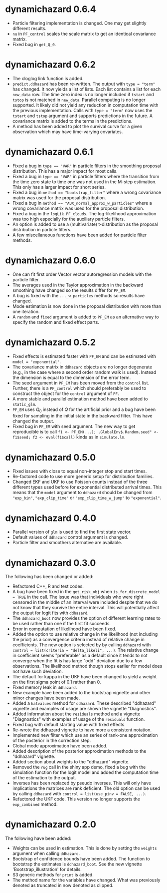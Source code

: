 # dynamichazard 0.6.4
* Particle filtering implementation is changed. One may get slightly different 
results.
* `nu` in `PF_control` scales the scale matrix to get an identical covariance 
matrix.
* Fixed bug in `get_Q_0`.

# dynamichazard 0.6.2
* The cloglog link function is added.
* `predict.ddhazard` has been re-written. The output with `type = "term"` 
has changed. It now yields a list of lists. Each list contains a list for each
`new_data` row. The time zero index is no longer included if `tstart` and 
`tstop` is not matched in `new_data`. Parallel computing is no longer supported. 
It likely did not yield any reduction in computation time with the previous
implementation. Calls with `type = "term"` now uses the `tstart` and `tstop` 
argument and supports predictions in the future. A covariance matrix is added 
to the terms in the predictions. 
* A method has been added to plot the survival curve for a given observation
which may have time-varying covariates.

# dynamichazard 0.6.1
* Fixed a bug in `type == "VAR"` in particle filters in the smoothing proposal distribution. 
This has a major impact for most calls. 
* Fixed a bug in `type == "VAR"` in particle filters where the transition from the 
time zero state to time one was not used in the M-step estimation. This only has 
a larger impact for short series. 
* Fixed a bug in `method == "bootstrap_filter"` where a wrong covariance matrix was 
used for the proposal distribution. 
* Fixed a bug in `method == "AUX_normal_approx_w_particles"` where a wrong covariance matrix was 
used for the proposal distribution. 
* Fixed a bug in the `logLik.PF_clouds`. The log-likelihood approximation was 
too high especially for the auxiliary particle filters. 
* An option is added to use a (multivariate) t-distribution as the proposal 
distribution in particle filters. 
* A few miscellaneous functions have been added for particle filter methods.

# dynamichazard 0.6.0
* One can fit first order Vector vector autoregression models with the particle
filter. 
* The averages used in the Taylor approximation in the backward smoothing have 
changed so the results differ for `PF_EM`.
* A bug is fixed with the `..._w_particles` methods so results have changed.
* Mode estimation is now done in the proposal distribution with more than one
iteration.
* A `random` and `fixed` argument is added to `PF_EM` as an alternative way 
to specify the random and fixed effect parts. 

# dynamichazard 0.5.2
* Fixed effects is estimated faster with `PF_EM` and can be estimated 
with `model = "exponential"`.
* The covariance matrix in `ddhazard` objects are no longer degenerate (e.g., 
in the case where a second order random walk is used). Instead the dimension 
is equal to the dimension of the error term.
* The seed argument in `PF_EM` has been moved from the `control` list. Further, 
there is a `PF_control` which should preferably be used to construct the object 
for the `control` argument of `PF`.
* A more stable and parallel estimation method have been added to `static_glm`.
* `PF_EM` uses $Q_0$ instead of $Q$ for the artificial prior and a bug have 
been fixed for sampling in the initial state in the backward filter. This have 
changed the output.
* Fixed bug in `PF_EM` with seed argument. The new way to get reproducible is 
to call `f1 <- PF_EM(...); .GlobalEnv$.Random.seed" <- f1$seed; f2 <- eval(f1$call)`
kinda as in `simulate.lm`.

# dynamichazard 0.5.0
* Fixed issues with close to equal non-integer stop and start times.
* Re-factored code to use more generic setup for distribution families.
* Changed EKF and UKF to use Poisson counts instead of the three different types used before for exponential distributed arrival times. This means that the `model` argument to `ddhazard` should be changed from `"exp_bin"`, `"exp_clip_time"` or `"exp_clip_time_w_jump"` to `"exponential"`.

# dynamichazard 0.4.0
* Parallel version of `glm` is used to find the first state vector.
* Default values of `ddhazard` control argument is changed.
* Particle filter and smoothers alternative are available.

# dynamichazard 0.3.0
The following has been changed or added:

* Refactored C++, R and test codes.
* A bug have been fixed in the `get_risk_obj` when `is_for_discrete_model = TRUE` in the call. The issue was that individuals who were right censored in the middle of an interval were included despite that we do not know that they survive the entire interval. This will potentially affect the output for logit fits with  `ddhazard`.
* The `ddhazard_boot` now provides the option of different learning rates to be used rather than one if the first fit succeeds.
* Error in computation of likelihood have been fixed.
* Added the option to use relative change in the likelihood (not including the prior) as a convergence criteria instead of relative change in coefficients. The new option is selected by by calling `ddhazard` with `control = list(criteria = "delta_likeli", ...)`. The relative change in coefficient seems "preferable" as a default since it tends to not converge when the fit is has large "odd" deviation due to a few observations. The likelihood method though stops earlier for model does not have such deviation.
* The default for kappa in the UKF have been changed to yield a weight on the first sigma point of 0.1 rather than 0.
* Fixed memory leak in `ddhazard`.
* New example have been added to the bootstrap vignette and other minor changes have been made.
* Added a `hatvalues` method for `ddhazard`. These described "ddhazard" vignette and examples of usage are shown the vignette "Diagnostics".
* Added information about the `residuals` method and a vignette "Diagnostics" with examples of usage of the `residuals` function.
* Fixed bug with default starting value with fixed effects.
* Re-wrote the ddhazard vignette to have more a consistent notation.
* Implemented new filter which use an series of rank-one approximation of the posterior in the correction step.
* Global mode approximation have been added.
* Added description of the posterior approximation methods to the "ddhazard" vignette.
* Added section about weights to the "ddhazard" vignette.
* Removed the `rug` call in the shiny app demo, fixed a bug with the simulation function for the logit model and added the computation time of the estimation to the output.
* Inverses has been replaced by pseudo inverses. This will only have implications the matrices are rank deficient. The old option can be used by calling `ddhazard` with `control = list(use_pinv = FALSE, ...)`.
* Refactored the UKF code. This version no longer supports the `exp_combined` method.

# dynamichazard 0.2.0
The following have been added:

* Weights can be used in estimation. This is done by setting the `weights` argument when calling `ddhazard`.
* Bootstrap of confidence bounds have been added. The function to bootstrap the estimates is `ddhazard_boot`. See the new vignette 'Bootstrap_illustration' for details.
* S3 generic methods for `print` is added.
* The method name for the variables have changed. What was previously denoted as truncated in now denoted as clipped.

